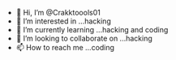 - 👋 Hi, I’m @Crakktoools01
- 👀 I’m interested in ...hacking 
- 🌱 I’m currently learning ...hacking and coding 
- 💞️ I’m looking to collaborate on ...hacking 
- 📫 How to reach me ...coding 

<!---
Crakktoools01/Crakktoools01 is a ✨ special ✨ repository because its `README.md` (this file) appears on your GitHub profile.
You can click the Preview link to take a look at your changes.
--->
